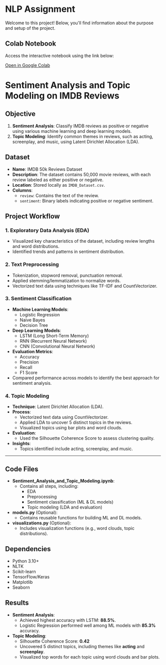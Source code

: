 # NLP Assignment

Welcome to this project! Below, you'll find information about the purpose and setup of the project.


## Colab Notebook

Access the interactive notebook using the link below:

[Open in Google Colab](https://colab.research.google.com/drive/1k1FoJUFGDHOrU27o5vM_wBs2J4GETU2M?usp=sharing)

# **Sentiment Analysis and Topic Modeling on IMDB Reviews**


## **Objective**
1. **Sentiment Analysis**: Classify IMDB reviews as positive or negative using various machine learning and deep learning models.
2. **Topic Modeling**: Identify common themes in reviews, such as acting, screenplay, and music, using Latent Dirichlet Allocation (LDA).



## **Dataset**
- **Name**: IMDB 50k Reviews Dataset
- **Description**: The dataset contains 50,000 movie reviews, with each review labeled as either positive or negative.
- **Location**: Stored locally as `IMDB_Dataset.csv`.
- **Columns**:
  - `review`: Contains the text of the review.
  - `sentiment`: Binary labels indicating positive or negative sentiment.


## **Project Workflow**

### **1. Exploratory Data Analysis (EDA)**
- Visualized key characteristics of the dataset, including review lengths and word distributions.
- Identified trends and patterns in sentiment distribution.

### **2. Text Preprocessing**
- Tokenization, stopword removal, punctuation removal.
- Applied stemming/lemmatization to normalize words.
- Vectorized text data using techniques like TF-IDF and CountVectorizer.

### **3. Sentiment Classification**
- **Machine Learning Models**:
  - Logistic Regression
  - Naive Bayes
  - Decision Tree
- **Deep Learning Models**:
  - LSTM (Long Short-Term Memory)
  - RNN (Recurrent Neural Network)
  - CNN (Convolutional Neural Network)
- **Evaluation Metrics**:
  - Accuracy
  - Precision
  - Recall
  - F1 Score
- Compared performance across models to identify the best approach for sentiment analysis.

### **4. Topic Modeling**
- **Technique**: Latent Dirichlet Allocation (LDA).
- **Process**:
  - Vectorized text data using CountVectorizer.
  - Applied LDA to uncover 5 distinct topics in the reviews.
  - Visualized topics using bar plots and word clouds.
- **Evaluation**:
  - Used the Silhouette Coherence Score to assess clustering quality.
- **Insights**:
  - Topics identified include acting, screenplay, and music.

---

## **Code Files**
- **Sentiment_Analysis_and_Topic_Modeling.ipynb**:
  - Contains all steps, including:
    - EDA
    - Preprocessing
    - Sentiment classification (ML & DL models)
    - Topic modeling (LDA and evaluation)
- **models.py** (Optional):
  - Contains reusable functions for building ML and DL models.
- **visualizations.py** (Optional):
  - Includes visualization functions (e.g., word clouds, topic distributions).


## **Dependencies**
- Python 3.10+
- NLTK
- Scikit-learn
- TensorFlow/Keras
- Matplotlib
- Seaborn

## **Results**
- **Sentiment Analysis**:
  - Achieved highest accuracy with LSTM: **88.5%**.
  - Logistic Regression performed well among ML models with **85.3%** accuracy.
- **Topic Modeling**:
  - Silhouette Coherence Score: **0.42**
  - Uncovered 5 distinct topics, including themes like **acting** and **screenplay**.
  - Visualized top words for each topic using word clouds and bar plots.





